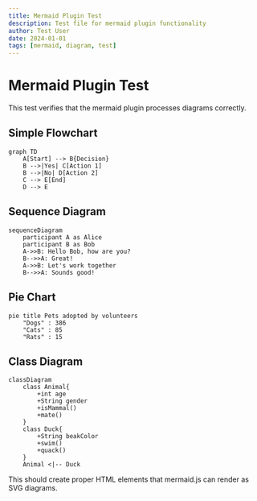 ```yaml
---
title: Mermaid Plugin Test
description: Test file for mermaid plugin functionality
author: Test User
date: 2024-01-01
tags: [mermaid, diagram, test]
---
```


# Mermaid Plugin Test

This test verifies that the mermaid plugin processes diagrams correctly.

## Simple Flowchart

```mermaid
graph TD
    A[Start] --> B{Decision}
    B -->|Yes| C[Action 1]
    B -->|No| D[Action 2]
    C --> E[End]
    D --> E
```

## Sequence Diagram

```mermaid
sequenceDiagram
    participant A as Alice
    participant B as Bob
    A->>B: Hello Bob, how are you?
    B-->>A: Great!
    A->>B: Let's work together
    B-->>A: Sounds good!
```

## Pie Chart

```mermaid
pie title Pets adopted by volunteers
    "Dogs" : 386
    "Cats" : 85
    "Rats" : 15
```

## Class Diagram

```mermaid
classDiagram
    class Animal{
        +int age
        +String gender
        +isMammal()
        +mate()
    }
    class Duck{
        +String beakColor
        +swim()
        +quack()
    }
    Animal <|-- Duck
```

This should create proper HTML elements that mermaid.js can render as SVG diagrams.
